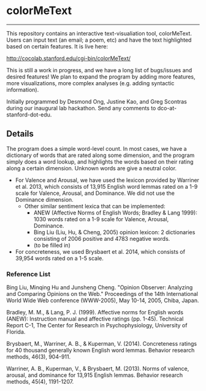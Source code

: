 # colorMeText
---

This repository contains an interactive text-visualiation tool, colorMeText. Users can input text (an email; a poem, etc) and have the text highlighted based on certain features. It is live here: 

http://cocolab.stanford.edu/cgi-bin/colorMeText/


This is still a work in progress, and we have a long list of bugs/issues and desired features! We plan to expand the program by adding more features, more visualizations, more complex analyses (e.g. adding syntactic information).

Initially programmed by Desmond Ong, Justine Kao, and Greg Scontras during our inaugural lab hackathon. Send any comments to dco-at-stanford-dot-edu.


## Details

The program does a simple word-level count. In most cases, we have a dictionary of words that are rated along some dimension, and the program simply does a word lookup, and highlights the words based on their rating along a certain dimension. Unknown words are give a neutral color.

- For Valence and Arousal, we have used the lexicon provided by Warriner et al. 2013, which consists of 13,915 English word lemmas rated on a 1-9 scale for Valence, Arousal, and Dominance. We did not use the Dominance dimension.
  - Other similar sentiment lexica that can be implemented: 
    - ANEW (Affective Norms of English Words; Bradley & Lang 1999): 1030 words rated on a 1-9 scale for Valence, Arousal, Dominance.
    - Bing Liu (Liu, Hu, & Cheng, 2005) opinion lexicon: 2 dictionaries consisting of 2006 positive and 4783 negative words.
    - (to be filled in)
- For concreteness, we used Brysbaert et al. 2014, which consists of 39,954 words rated on a 1-5 scale.



### Reference List

Bing Liu, Minqing Hu and Junsheng Cheng. "Opinion Observer: Analyzing and Comparing Opinions on the Web." Proceedings of the 14th International World Wide Web conference (WWW-2005), May 10-14, 2005, Chiba, Japan.

Bradley, M. M., & Lang, P. J. (1999). Affective norms for English words (ANEW): Instruction manual and affective ratings (pp. 1-45). Technical Report C-1, The Center for Research in Psychophysiology, University of Florida.

Brysbaert, M., Warriner, A. B., & Kuperman, V. (2014). Concreteness ratings for 40 thousand generally known English word lemmas. Behavior research methods, 46(3), 904-911.

Warriner, A. B., Kuperman, V., & Brysbaert, M. (2013). Norms of valence, arousal, and dominance for 13,915 English lemmas. Behavior research methods, 45(4), 1191-1207.